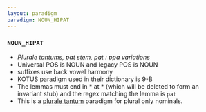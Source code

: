 ```yaml
---
layout: paradigm
paradigm: NOUN_HIPAT
---
```

### ` NOUN_HIPAT `

* _Plurale tantums, pat stem, pat : ppa variations_
* Universal POS is NOUN and legacy POS is NOUN
* suffixes use back vowel harmony
* KOTUS paradigm used in their dictionary is 9-B
* The lemmas must end in * at * (which will be deleted to form an invariant stub) and the regex matching the lemma is ` pat `
* This is a [plurale tantum](https://en.wikipedia.org/wiki/Plurale_tantum) paradigm for plural only nominals.
